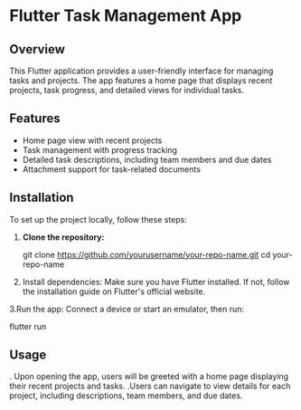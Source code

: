 # Flutter Task Management App

## Overview
This Flutter application provides a user-friendly interface for managing tasks and projects. The app features a home page that displays recent projects, task progress, and detailed views for individual tasks.

## Features

- Home page view with recent projects
- Task management with progress tracking
- Detailed task descriptions, including team members and due dates
- Attachment support for task-related documents


## Installation
To set up the project locally, follow these steps:

1. **Clone the repository:**

   git clone https://github.com/yourusername/your-repo-name.git
   cd your-repo-name

2. Install dependencies: Make sure you have Flutter installed. If not, follow the installation guide on Flutter's official website.

3.Run the app: Connect a device or start an emulator, then run:

flutter run

## Usage

. Upon opening the app, users will be greeted with a home page displaying their recent projects and tasks.
.Users can navigate to view details for each project, including descriptions, team members, and due dates.